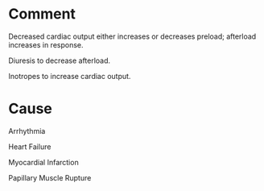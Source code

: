# Comment

Decreased cardiac output either increases or decreases preload; afterload increases in response.

Diuresis to decrease afterload.

Inotropes to increase cardiac output.

# Cause

Arrhythmia

Heart Failure

Myocardial Infarction

Papillary Muscle Rupture
